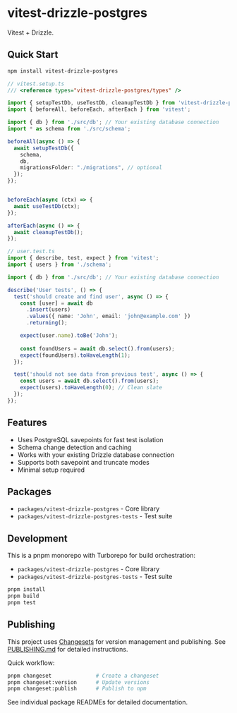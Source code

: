 # vitest-drizzle-postgres

Vitest + Drizzle.

## Quick Start

```bash
npm install vitest-drizzle-postgres
```

```typescript
// vitest.setup.ts
/// <reference types="vitest-drizzle-postgres/types" />

import { setupTestDb, useTestDb, cleanupTestDb } from 'vitest-drizzle-postgres';
import { beforeAll, beforeEach, afterEach } from 'vitest';

import { db } from './src/db'; // Your existing database connection
import * as schema from './src/schema';

beforeAll(async () => {
  await setupTestDb({
    schema,
    db,
    migrationsFolder: "./migrations", // optional
  });
});


beforeEach(async (ctx) => {
  await useTestDb(ctx);
});

afterEach(async () => {
  await cleanupTestDb();
});
```

```typescript
// user.test.ts
import { describe, test, expect } from 'vitest';
import { users } from './schema';

import { db } from './src/db'; // Your existing database connection

describe('User tests', () => {
  test('should create and find user', async () => {
    const [user] = await db
      .insert(users)
      .values({ name: 'John', email: 'john@example.com' })
      .returning();

    expect(user.name).toBe('John');
    
    const foundUsers = await db.select().from(users);
    expect(foundUsers).toHaveLength(1);
  });

  test('should not see data from previous test', async () => {
    const users = await db.select().from(users);
    expect(users).toHaveLength(0); // Clean slate
  });
});
```

## Features

- Uses PostgreSQL savepoints for fast test isolation
- Schema change detection and caching
- Works with your existing Drizzle database connection
- Supports both savepoint and truncate modes
- Minimal setup required

## Packages

- `packages/vitest-drizzle-postgres` - Core library
- `packages/vitest-drizzle-postgres-tests` - Test suite

## Development

This is a pnpm monorepo with Turborepo for build orchestration:

- `packages/vitest-drizzle-postgres` - Core library
- `packages/vitest-drizzle-postgres-tests` - Test suite

```bash
pnpm install
pnpm build
pnpm test
```

## Publishing

This project uses [Changesets](https://github.com/changesets/changesets) for version management and publishing. See [PUBLISHING.md](./PUBLISHING.md) for detailed instructions.

Quick workflow:

```bash
pnpm changeset              # Create a changeset
pnpm changeset:version      # Update versions
pnpm changeset:publish      # Publish to npm
```

See individual package READMEs for detailed documentation. 
